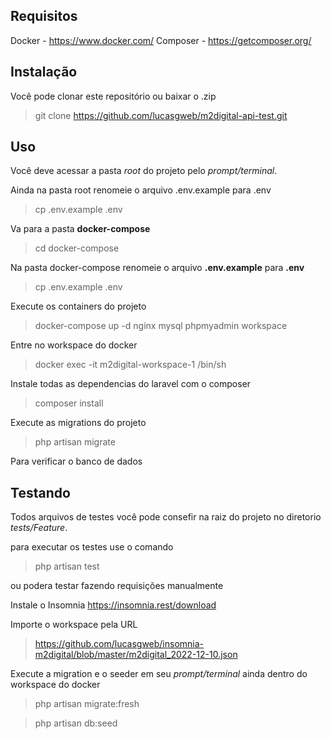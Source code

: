 ## Requisitos 

Docker - https://www.docker.com/
Composer - https://getcomposer.org/

## Instalação

Você pode clonar este repositório ou baixar o .zip

>git clone https://github.com/lucasgweb/m2digital-api-test.git

## Uso

Você deve acessar a pasta *root* do projeto pelo *prompt/terminal*.

Ainda na pasta root renomeie o arquivo .env.example para .env
>cp .env.example .env

Va para a pasta **docker-compose**
>cd docker-compose

Na pasta docker-compose renomeie o arquivo **.env.example** para **.env**
>cp .env.example .env

Execute os containers do projeto
>docker-compose up -d nginx mysql phpmyadmin workspace

Entre no workspace do docker
>docker exec -it m2digital-workspace-1 /bin/sh 

Instale todas as dependencias do laravel com o composer
>composer install

Execute as migrations do projeto
>php artisan migrate

Para verificar o banco de dados 

## Testando

Todos arquivos de testes você pode consefir na raiz do projeto no diretorio *tests/Feature*.

para executar os testes use o comando 
>php artisan test

ou podera testar fazendo requisições manualmente

Instale o Insomnia https://insomnia.rest/download

Importe o workspace pela URL 
>https://github.com/lucasgweb/insomnia-m2digital/blob/master/m2digital_2022-12-10.json

Execute a migration e o seeder em seu *prompt/terminal* ainda dentro do workspace do docker
>php artisan migrate:fresh

>php artisan db:seed
